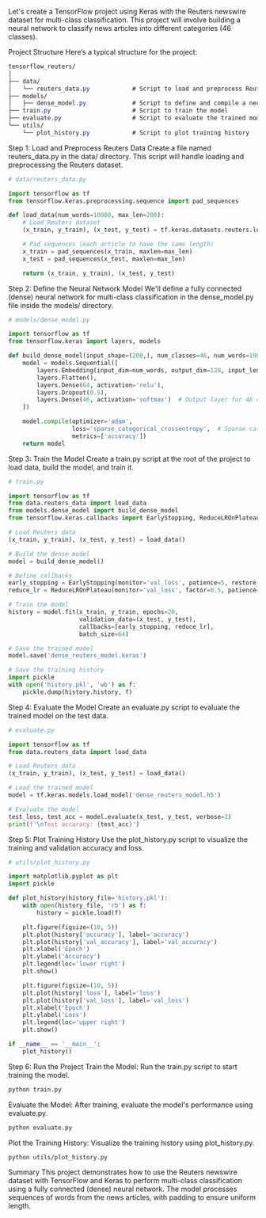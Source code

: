 Let's create a TensorFlow project using Keras with the Reuters newswire dataset for multi-class classification. This project will involve building a neural network to classify news articles into different categories (46 classes).

Project Structure
Here’s a typical structure for the project:

```css
tensorflow_reuters/
│
├── data/
│   └── reuters_data.py            # Script to load and preprocess Reuters data
├── models/
│   ├── dense_model.py             # Script to define and compile a neural network model
├── train.py                       # Script to train the model
├── evaluate.py                    # Script to evaluate the trained model
└── utils/
    └── plot_history.py            # Script to plot training history
```


Step 1: Load and Preprocess Reuters Data
Create a file named reuters_data.py in the data/ directory. This script will handle loading and preprocessing the Reuters dataset.

```python
# data/reuters_data.py

import tensorflow as tf
from tensorflow.keras.preprocessing.sequence import pad_sequences

def load_data(num_words=10000, max_len=200):
    # Load Reuters dataset
    (x_train, y_train), (x_test, y_test) = tf.keras.datasets.reuters.load_data(num_words=num_words)

    # Pad sequences (each article to have the same length)
    x_train = pad_sequences(x_train, maxlen=max_len)
    x_test = pad_sequences(x_test, maxlen=max_len)

    return (x_train, y_train), (x_test, y_test)
```

Step 2: Define the Neural Network Model
We'll define a fully connected (dense) neural network for multi-class classification in the dense_model.py file inside the models/ directory.

```python
# models/dense_model.py

import tensorflow as tf
from tensorflow.keras import layers, models

def build_dense_model(input_shape=(200,), num_classes=46, num_words=10000):
    model = models.Sequential([
        layers.Embedding(input_dim=num_words, output_dim=128, input_length=input_shape[0]),
        layers.Flatten(),
        layers.Dense(64, activation='relu'),
        layers.Dropout(0.5),
        layers.Dense(46, activation='softmax')  # Output layer for 46 classes
    ])

    model.compile(optimizer='adam',
                  loss='sparse_categorical_crossentropy',  # Sparse categorical cross-entropy for multi-class classification
                  metrics=['accuracy'])
    return model
```

Step 3: Train the Model
Create a train.py script at the root of the project to load data, build the model, and train it.

```python
# train.py

import tensorflow as tf
from data.reuters_data import load_data
from models.dense_model import build_dense_model
from tensorflow.keras.callbacks import EarlyStopping, ReduceLROnPlateau

# Load Reuters data
(x_train, y_train), (x_test, y_test) = load_data()

# Build the dense model
model = build_dense_model()

# Define callbacks
early_stopping = EarlyStopping(monitor='val_loss', patience=5, restore_best_weights=True)
reduce_lr = ReduceLROnPlateau(monitor='val_loss', factor=0.5, patience=3, min_lr=1e-5)

# Train the model
history = model.fit(x_train, y_train, epochs=20,
                    validation_data=(x_test, y_test),
                    callbacks=[early_stopping, reduce_lr],
                    batch_size=64)

# Save the trained model
model.save('dense_reuters_model.keras')

# Save the training history
import pickle
with open('history.pkl', 'wb') as f:
    pickle.dump(history.history, f)
```

Step 4: Evaluate the Model
Create an evaluate.py script to evaluate the trained model on the test data.

```python
# evaluate.py

import tensorflow as tf
from data.reuters_data import load_data

# Load Reuters data
(x_train, y_train), (x_test, y_test) = load_data()

# Load the trained model
model = tf.keras.models.load_model('dense_reuters_model.h5')

# Evaluate the model
test_loss, test_acc = model.evaluate(x_test, y_test, verbose=2)
print(f'\nTest accuracy: {test_acc}')
```

Step 5: Plot Training History
Use the plot_history.py script to visualize the training and validation accuracy and loss.

```python
# utils/plot_history.py

import matplotlib.pyplot as plt
import pickle

def plot_history(history_file='history.pkl'):
    with open(history_file, 'rb') as f:
        history = pickle.load(f)

    plt.figure(figsize=(10, 5))
    plt.plot(history['accuracy'], label='accuracy')
    plt.plot(history['val_accuracy'], label='val_accuracy')
    plt.xlabel('Epoch')
    plt.ylabel('Accuracy')
    plt.legend(loc='lower right')
    plt.show()

    plt.figure(figsize=(10, 5))
    plt.plot(history['loss'], label='loss')
    plt.plot(history['val_loss'], label='val_loss')
    plt.xlabel('Epoch')
    plt.ylabel('Loss')
    plt.legend(loc='upper right')
    plt.show()

if __name__ == '__main__':
    plot_history()
```

Step 6: Run the Project
Train the Model: Run the train.py script to start training the model.

```bash
python train.py
```

Evaluate the Model: After training, evaluate the model's performance using evaluate.py.

```bash
python evaluate.py
```

Plot the Training History: Visualize the training history using plot_history.py.

```bash
python utils/plot_history.py
```

Summary
This project demonstrates how to use the Reuters newswire dataset with TensorFlow and Keras to perform multi-class classification using a fully connected (dense) neural network. The model processes sequences of words from the news articles, with padding to ensure uniform length.